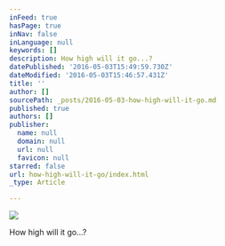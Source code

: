 ```yaml
---
inFeed: true
hasPage: true
inNav: false
inLanguage: null
keywords: []
description: How high will it go...?
datePublished: '2016-05-03T15:49:59.730Z'
dateModified: '2016-05-03T15:46:57.431Z'
title: ''
author: []
sourcePath: _posts/2016-05-03-how-high-will-it-go.md
published: true
authors: []
publisher:
  name: null
  domain: null
  url: null
  favicon: null
starred: false
url: how-high-will-it-go/index.html
_type: Article

---
```

![](https://the-grid-user-content.s3-us-west-2.amazonaws.com/33ef789e-de12-4c4e-9daf-7335667f6d69.jpg)

How high will it go...?